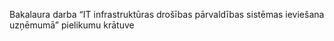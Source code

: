 Bakalaura darba “IT infrastruktūras drošības pārvaldības sistēmas ieviešana uzņēmumā” pielikumu krātuve
